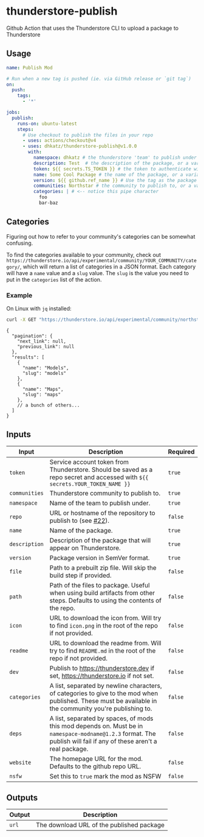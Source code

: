# thunderstore-publish

Github Action that uses the Thunderstore CLI to upload a package to Thunderstore

## Usage

```yml
name: Publish Mod

# Run when a new tag is pushed (ie. via GitHub release or `git tag`)
on: 
  push:
    tags:
      - '*'

jobs:
  publish:
    runs-on: ubuntu-latest
    steps:
      # Use checkout to publish the files in your repo
      - uses: actions/checkout@v4
      - uses: dhkatz/thunderstore-publish@v1.0.0
        with:
          namespace: dhkatz # the thunderstore 'team' to publish under
          description: Test  # the description of the package, or a variable like ${{ vars.TS_DESCRIPTION }}
          token: ${{ secrets.TS_TOKEN }} # the token to authenticate with, should be a secret
          name: Some Cool Package # the name of the package, or a variable like ${{ vars.TS_NAME }}
          version: ${{ github.ref_name }} # Use the tag as the package version
          communities: Northstar # the community to publish to, or a variable like ${{ vars.TS_COMMUNITIES }}
          categories: | # <-- notice this pipe character
            foo
            bar-baz

```

## Categories

Figuring out how to refer to your community's categories can be somewhat confusing. 

To find the categories available to your community, check out `https://thunderstore.io/api/experimental/community/YOUR_COMMUNITY/category/`, which will return a list of categories in a JSON format. Each category will have a `name` value and a `slug` value. The `slug` is the value you need to put in the `categories` list of the action.

### Example
On Linux with `jq` installed:
 
```bash
curl -X GET "https://thunderstore.io/api/experimental/community/northstar/category/" -H  "accept: application/json" | jq # 'jq' is a command line utility that formats JSON
```
```json5
{
  "pagination": {
    "next_link": null,
    "previous_link": null
  },
  "results": [
    {
      "name": "Models",
      "slug": "models"
    },
    {
      "name": "Maps",
      "slug": "maps"
    },
    // a bunch of others...
  ]
}
```

## Inputs

| Input         | Description                                                                                                                                                         | Required |
|---------------|---------------------------------------------------------------------------------------------------------------------------------------------------------------------|----------|
| `token`       | Service account token from Thunderstore. Should be saved as a repo secret and accessed with `${{ secrets.YOUR_TOKEN_NAME }}`                                        | `true`   |
| `communities`   | Thunderstore community to publish to.                                                                                                                               | `true`   |
| `namespace`   | Name of the team to publish under.                                                                                                                                  | `true`   |
| `repo`        | URL or hostname of the repository to publish to (see [#22](https://github.com/GreenTF/upload-thunderstore-package/issues/22)).                                      | `false`  |
| `name`        | Name of the package.                                                                                                                                                | `true`   |
| `description` | Description of the package that will appear on Thunderstore.                                                                                                        | `true`   |
| `version`     | Package version in SemVer format.                                                                                                                                   | `true`   |
| `file`        | Path to a prebuilt zip file. Will skip the build step if provided.                                                                                                  | `false`  |
| `path`        | Path of the files to package. Useful when using build artifacts from other steps. Defaults to using the contents of the repo.                                       | `false`  |
| `icon`        | URL to download the icon from. Will try to find `icon.png` in the root of the repo if not provided.                                                                 | `false`  |
| `readme`      | URL to download the readme from. Will try to find `README.md` in the root of the repo if not provided.                                                              | `false`  |
| `dev`         | Publish to https://thunderstore.dev if set, https://thunderstore.io if not set.                                                                                     | `false`  |
| `categories`  | A list, separated by newline characters, of categories to give to the mod when published. These must be available in the community you're publishing to.            | `false`  |
| `deps`        | A list, separated by spaces, of mods this mod depends on. Must be in `namespace-modname@1.2.3` format. The publish will fail if any of these aren't a real package. | `false`  |
| `website`     | The homepage URL for the mod. Defaults to the github repo URL.                                                                                                      | `false`  |
| `nsfw`        | Set this to `true` mark the mod as NSFW                                                                                                                             | `false`  | 

## Outputs

| Output | Description                               |
|--------|-------------------------------------------|
| `url`  | The download URL of the published package |
